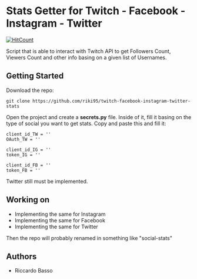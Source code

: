 # Stats Getter for Twitch - Facebook - Instagram - Twitter

[![HitCount](http://hits.dwyl.io/riki95/twitch-facebook-instagram-twitter-stats.svg)](http://hits.dwyl.io/riki95/twitch-facebook-instagram-twitter-stats)

Script that is able to interact with Twitch API to get Followers Count, Viewers Count and other info basing on a given list of Usernames.

## Getting Started

Download the repo:

```
git clone https://github.com/riki95/twitch-facebook-instagram-twitter-stats
```
Open the project and create a **secrets.py** file. 
Inside of it, fill it basing on the type of social you want to get stats.
Copy and paste this and fill it:
```
client_id_TW = ''
OAuth_TW = ''

client_id_IG = ''
token_IG = ''

client_id_FB = ''
token_FB = ''
```

Twitter still must be implemented.


## Working on

- Implementing the same for Instagram
- Implementing the same for Facebook
- Implementing the same for Twitter
  
Then the repo will probably renamed in something like "social-stats"

## Authors
- Riccardo Basso
